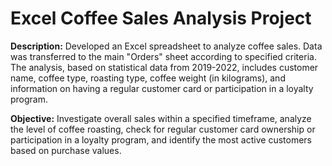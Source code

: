 # Excel Coffee Sales Analysis Project

**Description:** Developed an Excel spreadsheet to analyze coffee sales. Data was transferred to the main "Orders" sheet according to specified criteria. The analysis, based on statistical data from 2019-2022, includes customer name, coffee type, roasting type, coffee weight (in kilograms), and information on having a regular customer card or participation in a loyalty program.

**Objective:** Investigate overall sales within a specified timeframe, analyze the level of coffee roasting, check for regular customer card ownership or participation in a loyalty program, and identify the most active customers based on purchase values.
